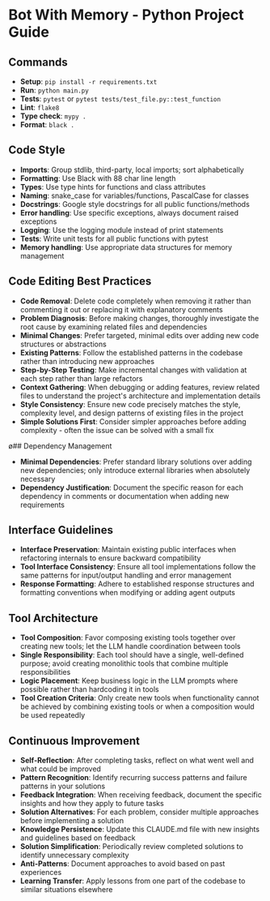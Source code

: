 # Bot With Memory - Python Project Guide

## Commands
- **Setup**: `pip install -r requirements.txt`
- **Run**: `python main.py`
- **Tests**: `pytest` or `pytest tests/test_file.py::test_function`
- **Lint**: `flake8`
- **Type check**: `mypy .`
- **Format**: `black .`

## Code Style
- **Imports**: Group stdlib, third-party, local imports; sort alphabetically
- **Formatting**: Use Black with 88 char line length
- **Types**: Use type hints for functions and class attributes
- **Naming**: snake_case for variables/functions, PascalCase for classes
- **Docstrings**: Google style docstrings for all public functions/methods
- **Error handling**: Use specific exceptions, always document raised exceptions
- **Logging**: Use the logging module instead of print statements
- **Tests**: Write unit tests for all public functions with pytest
- **Memory handling**: Use appropriate data structures for memory management

## Code Editing Best Practices
- **Code Removal**: Delete code completely when removing it rather than commenting it out or replacing it with explanatory comments
- **Problem Diagnosis**: Before making changes, thoroughly investigate the root cause by examining related files and dependencies
- **Minimal Changes**: Prefer targeted, minimal edits over adding new code structures or abstractions
- **Existing Patterns**: Follow the established patterns in the codebase rather than introducing new approaches
- **Step-by-Step Testing**: Make incremental changes with validation at each step rather than large refactors
- **Context Gathering**: When debugging or adding features, review related files to understand the project's architecture and implementation details
- **Style Consistency**: Ensure new code precisely matches the style, complexity level, and design patterns of existing files in the project
- **Simple Solutions First**: Consider simpler approaches before adding complexity - often the issue can be solved with a small fix

ø## Dependency Management
- **Minimal Dependencies**: Prefer standard library solutions over adding new dependencies; only introduce external libraries when absolutely necessary
- **Dependency Justification**: Document the specific reason for each dependency in comments or documentation when adding new requirements

## Interface Guidelines
- **Interface Preservation**: Maintain existing public interfaces when refactoring internals to ensure backward compatibility
- **Tool Interface Consistency**: Ensure all tool implementations follow the same patterns for input/output handling and error management
- **Response Formatting**: Adhere to established response structures and formatting conventions when modifying or adding agent outputs

## Tool Architecture
- **Tool Composition**: Favor composing existing tools together over creating new tools; let the LLM handle coordination between tools
- **Single Responsibility**: Each tool should have a single, well-defined purpose; avoid creating monolithic tools that combine multiple responsibilities
- **Logic Placement**: Keep business logic in the LLM prompts where possible rather than hardcoding it in tools
- **Tool Creation Criteria**: Only create new tools when functionality cannot be achieved by combining existing tools or when a composition would be used repeatedly

## Continuous Improvement
- **Self-Reflection**: After completing tasks, reflect on what went well and what could be improved
- **Pattern Recognition**: Identify recurring success patterns and failure patterns in your solutions
- **Feedback Integration**: When receiving feedback, document the specific insights and how they apply to future tasks
- **Solution Alternatives**: For each problem, consider multiple approaches before implementing a solution
- **Knowledge Persistence**: Update this CLAUDE.md file with new insights and guidelines based on feedback
- **Solution Simplification**: Periodically review completed solutions to identify unnecessary complexity
- **Anti-Patterns**: Document approaches to avoid based on past experiences
- **Learning Transfer**: Apply lessons from one part of the codebase to similar situations elsewhere

